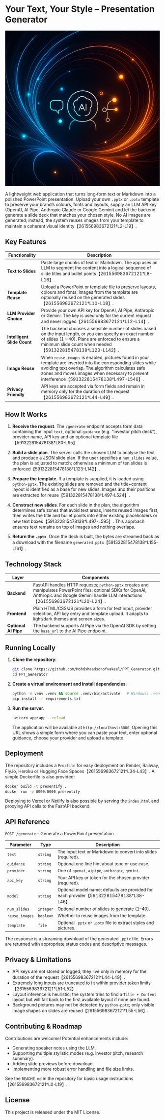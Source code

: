 
# Your Text, Your Style – Presentation Generator

![Presentation generator concept](https://github.com/Mohdshaadsonofvakeel/PPT_Generator/raw/main/Image%20Aug%2030,%202025,%2004_31_43%20PM.png)


A lightweight web application that turns long‑form text or Markdown into a polished PowerPoint presentation.  Upload your own `.pptx` or `.potx` template to preserve your brand’s colours, fonts and layouts, supply an LLM API key (OpenAI, AI Pipe, Anthropic Claude or Google Gemini) and let the backend generate a slide deck that matches your chosen style.  No AI images are generated; instead, the system reuses images from your template to maintain a coherent visual identity【261556983672121†L2-L19】.

## Key Features

| Functionality       | Description |
|--------------------|-------------|
| **Text to Slides**   | Paste large chunks of text or Markdown.  The app uses an LLM to segment the content into a logical sequence of slide titles and bullet points【261556983672121†L8-L16】. |
| **Template Reuse**   | Upload a PowerPoint or template file to preserve layouts, colours and fonts; images from the template are optionally reused on the generated slides【261556983672121†L10-L18】. |
| **LLM Provider Choice** | Provide your own API key for OpenAI, AI Pipe, Anthropic or Gemini.  The key is used only for the current request and never logged【261556983672121†L12-L14】. |
| **Intelligent Slide Count** | The backend chooses a sensible number of slides based on the input length, or you can specify an exact number of slides (1 – 40).  Plans are enforced to ensure a minimum slide count when needed【591322815478138†L123-L142】. |
| **Image Reuse**     | When `reuse_images` is enabled, pictures found in your template are inserted into the corresponding slides while avoiding text overlap.  The algorithm calculates safe zones and moves images when necessary to prevent interference【591322815478138†L497-L546】. |
| **Privacy Friendly** | API keys are accepted via form fields and remain in memory only for the duration of the request【261556983672121†L44-L49】. |

## How It Works

1. **Receive the request**.  The `/generate` endpoint accepts form data containing the input `text`, optional `guidance` (e.g. “investor pitch deck”), provider name, API key and an optional template file【591322815478138†L80-L95】.

2. **Build a slide plan**.  The server calls the chosen LLM to analyse the text and produce a JSON slide plan.  If the user specifies a `num_slides` value, the plan is adjusted to match; otherwise a minimum of ten slides is enforced【591322815478138†L123-L142】.

3. **Prepare the template**.  If a template is supplied, it is loaded using `python‑pptx`.  The existing slides are removed and the title+content layout is identified as a base for new slides.  Images and their positions are extracted for reuse【591322815478138†L497-L524】.

4. **Construct new slides**.  For each slide in the plan, the algorithm determines safe zones that avoid text areas, inserts reused images first, then writes the title and bullet points into either existing placeholders or new text boxes【591322815478138†L497-L595】.  This approach ensures text remains on top of images and nothing overlaps.

5. **Return the `.pptx`**.  Once the deck is built, the bytes are streamed back as a download with the filename `generated.pptx`【591322815478138†L155-L161】.

## Technology Stack

| Layer     | Components |
|----------|-----------|
| **Backend** | FastAPI handles HTTP requests; `python‑pptx` creates and manipulates PowerPoint files; optional SDKs for OpenAI, Anthropic and Google Gemini handle LLM interactions【261556983672121†L20-L24】. |
| **Frontend** | Plain HTML/CSS/JS provides a form for text input, provider selection, API key entry and template upload.  It adapts to light/dark themes and screen sizes. |
| **Optional AI Pipe** | The backend supports AI Pipe via the OpenAI SDK by setting the `base_url` to the AI Pipe endpoint. |

## Running Locally

1. **Clone the repository**:

   ```bash
   git clone https://github.com/Mohdshaadsonofvakeel/PPT_Generator.git
   cd PPT_Generator
   ```

2. **Create a virtual environment and install dependencies**:

   ```bash
   python -m venv .venv && source .venv/bin/activate   # Windows: .venv\Scriptsctivate
   pip install -r requirements.txt
   ```

3. **Run the server**:

   ```bash
   uvicorn app:app --reload
   ```

   The application will be available at `http://localhost:8000`.  Opening this URL shows a simple form where you can paste your text, enter optional guidance, choose your provider and upload a template.

## Deployment

The repository includes a `Procfile` for easy deployment on Render, Railway, Fly.io, Heroku or Hugging Face Spaces【261556983672121†L34-L43】.  A simple Dockerfile is also provided:

```bash
docker build -t presentify .
docker run -p 8000:8000 presentify
```

Deploying to Vercel or Netlify is also possible by serving the `index.html` and proxying API calls to the FastAPI backend.

## API Reference

`POST /generate` – Generate a PowerPoint presentation.

| Parameter     | Type       | Description |
|--------------|-----------|-------------|
| `text`       | `string`   | The input text or Markdown to convert into slides (required). |
| `guidance`   | `string`   | Optional one‑line hint about tone or use case. |
| `provider`   | `string`   | One of `openai`, `aipipe`, `anthropic`, `gemini`. |
| `api_key`    | `string`   | Your API key or token for the chosen provider (required). |
| `model`      | `string`   | Optional model name; defaults are provided for each provider【591322815478138†L38-L46】. |
| `num_slides` | `integer`  | Optional number of slides to generate (1–40). |
| `reuse_images` | `boolean` | Whether to reuse images from the template. |
| `template`   | `file`     | Optional `.pptx` or `.potx` file to extract styles and pictures. |

The response is a streaming download of the generated `.pptx` file.  Errors are returned with appropriate status codes and descriptive messages.

## Privacy & Limitations

* API keys are not stored or logged; they live only in memory for the duration of the request【261556983672121†L44-L49】.
* Extremely long inputs are truncated to fit within provider token limits【261556983672121†L51-L52】.
* Layout inference is heuristic; the system tries to find a `Title + Content` layout but will fall back to the first available layout if none are found.
* Background pictures may not be detected by `python‑pptx`; only visible image shapes on slides are reused【261556983672121†L55-L56】.

## Contributing & Roadmap

Contributions are welcome!  Potential enhancements include:

* Generating speaker notes using the LLM.
* Supporting multiple stylistic modes (e.g. investor pitch, research summary).
* Adding slide previews before download.
* Implementing more robust error handling and file size limits.

See the `README.md` in the repository for basic usage instructions【261556983672121†L0-L19】.

## License

This project is released under the MIT License.
